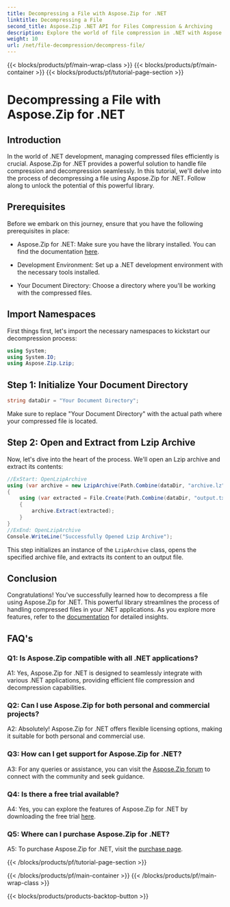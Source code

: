 ```yaml
---
title: Decompressing a File with Aspose.Zip for .NET
linktitle: Decompressing a File 
second_title: Aspose.Zip .NET API for Files Compression & Archiving
description: Explore the world of file compression in .NET with Aspose.Zip. Learn the art of decompressing files effortlessly.
weight: 10
url: /net/file-decompression/decompress-file/
---
```


{{< blocks/products/pf/main-wrap-class >}}
{{< blocks/products/pf/main-container >}}
{{< blocks/products/pf/tutorial-page-section >}}

# Decompressing a File with Aspose.Zip for .NET

## Introduction

In the world of .NET development, managing compressed files efficiently is crucial. Aspose.Zip for .NET provides a powerful solution to handle file compression and decompression seamlessly. In this tutorial, we'll delve into the process of decompressing a file using Aspose.Zip for .NET. Follow along to unlock the potential of this powerful library.

## Prerequisites

Before we embark on this journey, ensure that you have the following prerequisites in place:

- Aspose.Zip for .NET: Make sure you have the library installed. You can find the documentation [here](https://reference.aspose.com/zip/net/).

- Development Environment: Set up a .NET development environment with the necessary tools installed.

- Your Document Directory: Choose a directory where you'll be working with the compressed files.

## Import Namespaces

First things first, let's import the necessary namespaces to kickstart our decompression process:

```csharp
using System;
using System.IO;
using Aspose.Zip.Lzip;
```

## Step 1: Initialize Your Document Directory

```csharp
string dataDir = "Your Document Directory";
```

Make sure to replace "Your Document Directory" with the actual path where your compressed file is located.

## Step 2: Open and Extract from Lzip Archive

Now, let's dive into the heart of the process. We'll open an Lzip archive and extract its contents:

```csharp
//ExStart: OpenLzipArchive
using (var archive = new LzipArchive(Path.Combine(dataDir, "archive.lz")))
{
    using (var extracted = File.Create(Path.Combine(dataDir, "output.txt")))
    {
        archive.Extract(extracted);
    }
}
//ExEnd: OpenLzipArchive
Console.WriteLine("Successfully Opened Lzip Archive");
```

This step initializes an instance of the `LzipArchive` class, opens the specified archive file, and extracts its content to an output file.

## Conclusion

Congratulations! You've successfully learned how to decompress a file using Aspose.Zip for .NET. This powerful library streamlines the process of handling compressed files in your .NET applications. As you explore more features, refer to the [documentation](https://reference.aspose.com/zip/net/) for detailed insights.

## FAQ's

### Q1: Is Aspose.Zip compatible with all .NET applications?

A1: Yes, Aspose.Zip for .NET is designed to seamlessly integrate with various .NET applications, providing efficient file compression and decompression capabilities.

### Q2: Can I use Aspose.Zip for both personal and commercial projects?

A2: Absolutely! Aspose.Zip for .NET offers flexible licensing options, making it suitable for both personal and commercial use.

### Q3: How can I get support for Aspose.Zip for .NET?

A3: For any queries or assistance, you can visit the [Aspose.Zip forum](https://forum.aspose.com/c/zip/37) to connect with the community and seek guidance.

### Q4: Is there a free trial available?

A4: Yes, you can explore the features of Aspose.Zip for .NET by downloading the free trial [here](https://releases.aspose.com/).

### Q5: Where can I purchase Aspose.Zip for .NET?

A5: To purchase Aspose.Zip for .NET, visit the [purchase page](https://purchase.aspose.com/buy).

{{< /blocks/products/pf/tutorial-page-section >}}

{{< /blocks/products/pf/main-container >}}
{{< /blocks/products/pf/main-wrap-class >}}

{{< blocks/products/products-backtop-button >}}
